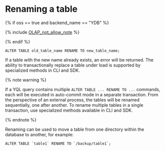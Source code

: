 # Renaming a table

{% if oss == true and backend_name == "YDB" %}

{% include [OLAP_not_allow_note](../../../../_includes/not_allow_for_olap_note.md) %}

{% endif %}

```yql
ALTER TABLE old_table_name RENAME TO new_table_name;
```

If a table with the new name already exists, an error will be returned. The ability to transactionally replace a table under load is supported by specialized methods in CLI and SDK.

{% note warning %}

If a YQL query contains multiple `ALTER TABLE ... RENAME TO ...` commands, each will be executed in auto-commit mode in a separate transaction. From the perspective of an external process, the tables will be renamed sequentially, one after another. To rename multiple tables in a single transaction, use specialized methods available in CLI and SDK.

{% endnote %}

Renaming can be used to move a table from one directory within the database to another, for example:

``` yql
ALTER TABLE `table1` RENAME TO `/backup/table1`;
```
